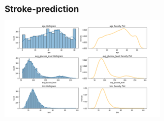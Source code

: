 # Stroke-prediction
![alt text](https://github.com/Adsobieszek/Stroke-prediction/blob/main/5.png?raw=true)
